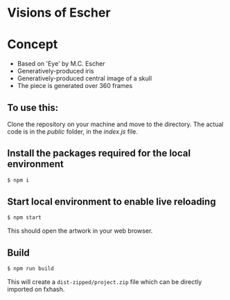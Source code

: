 # Visions of Escher

# Concept

* Based on 'Eye' by M.C. Escher
* Generatively-produced iris
* Generatively-produced central image of a skull
* The piece is generated over 360 frames

## To use this:

Clone the repository on your machine and move to the directory. The actual code is in the *public* folder, in the *index.js* file.

## Install the packages required for the local environment
```sh
$ npm i
```

## Start local environment to enable live reloading

```sh
$ npm start
```

This should open the artwork in your web browser.

## Build

```sh
$ npm run build
```

This will create a `dist-zipped/project.zip` file which can be directly imported on fxhash.